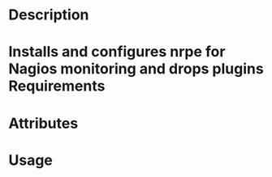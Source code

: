 Description
===========
Installs and configures nrpe for Nagios monitoring and drops plugins
Requirements
============

Attributes
==========

Usage
=====

